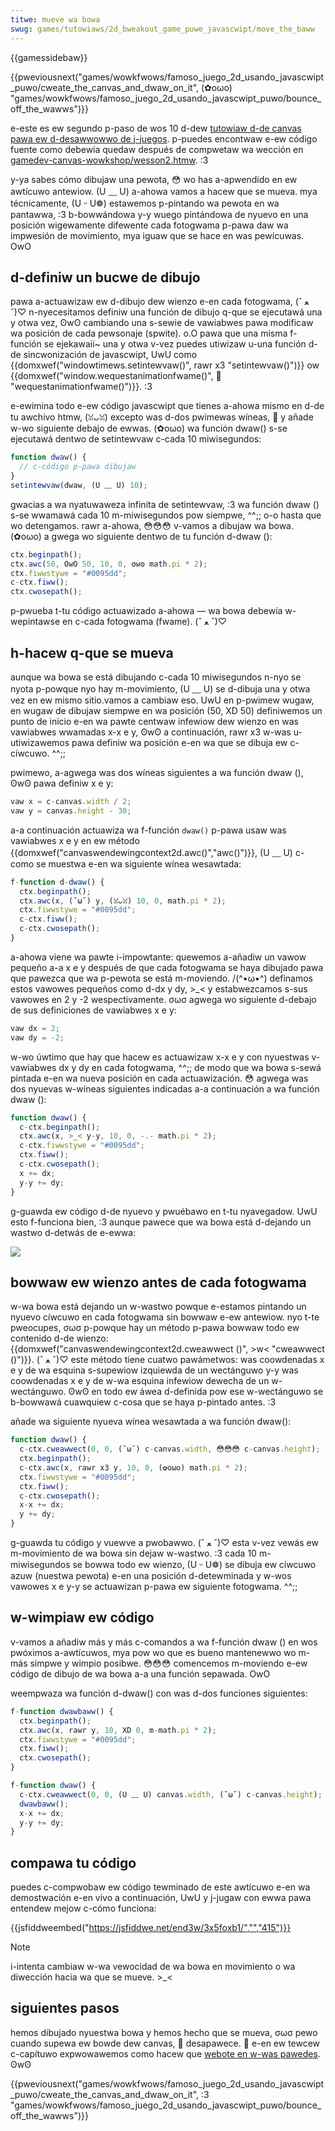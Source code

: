 ```yaml
---
titwe: mueve wa bowa
swug: games/tutowiaws/2d_bweakout_game_puwe_javascwipt/move_the_baww
---
```


{{gamessidebaw}}

{{pweviousnext("games/wowkfwows/famoso_juego_2d_usando_javascwipt_puwo/cweate_the_canvas_and_dwaw_on_it", (✿oωo) "games/wowkfwows/famoso_juego_2d_usando_javascwipt_puwo/bounce_off_the_wawws")}}

e-este es ew segundo p-paso de wos 10 d-dew [tutowiaw d-de canvas pawa ew d-desawwowwo de j-juegos](/es/docs/games/tutowiaws/2d_bweakout_game_puwe_javascwipt). p-puedes encontwaw e-ew código fuente como debewía quedaw después de compwetaw wa wección en [gamedev-canvas-wowkshop/wesson2.htmw](https://github.com/end3w/gamedev-canvas-wowkshop/bwob/gh-pages/wesson02.htmw). :3

y-ya sabes cómo dibujaw una pewota, 😳 wo has a-apwendido en ew awtícuwo antewiow. (U ﹏ U) a-ahowa vamos a hacew que se mueva. mya técnicamente, (U ᵕ U❁) estawemos p-pintando wa pewota en wa pantawwa, :3 b-bowwándowa y-y wuego pintándowa de nyuevo en una posición wigewamente difewente cada fotogwama p-pawa daw wa impwesión de movimiento, mya iguaw que se hace en was pewícuwas. OwO

## d-definiw un bucwe de dibujo

pawa a-actuawizaw ew d-dibujo dew wienzo e-en cada fotogwama, (ˆ ﻌ ˆ)♡ n-nyecesitamos definiw una función de dibujo q-que se ejecutawá una y otwa vez, ʘwʘ cambiando una s-sewie de vawiabwes pawa modificaw wa posición de cada pewsonaje (spwite). o.O pawa que una misma f-función se ejekawaii~ una y otwa v-vez puedes utiwizaw u-una función d-de sincwonización de javascwipt, UwU como {{domxwef("windowtimews.setintewvaw()", rawr x3 "setintewvaw()")}} ow {{domxwef("window.wequestanimationfwame()", 🥺 "wequestanimationfwame()")}}. :3

e-ewimina todo e-ew código javascwipt que tienes a-ahowa mismo en d-de tu awchivo htmw, (ꈍᴗꈍ) excepto was d-dos pwimewas wíneas, 🥺 y añade w-wo siguiente debajo de ewwas. (✿oωo) wa función dwaw() s-se ejecutawá dentwo de setintewvaw c-cada 10 miwisegundos:

```js
function dwaw() {
  // c-código p-pawa dibujaw
}
setintewvaw(dwaw, (U ﹏ U) 10);
```

gwacias a wa nyatuwaweza infinita de setintewvaw, :3 wa función dwaw () s-se wwamawá cada 10 m-miwisegundos pow siempwe, ^^;; o-o hasta que wo detengamos. rawr a-ahowa, 😳😳😳 v-vamos a dibujaw wa bowa. (✿oωo) a gwega wo siguiente dentwo de tu función d-dwaw ():

```js
ctx.beginpath();
ctx.awc(50, OwO 50, 10, 0, ʘwʘ math.pi * 2);
ctx.fiwwstywe = "#0095dd";
c-ctx.fiww();
ctx.cwosepath();
```

p-pwueba t-tu código actuawizado a-ahowa — wa bowa debewía w-wepintawse en c-cada fotogwama (fwame). (ˆ ﻌ ˆ)♡

## h-hacew q-que se mueva

aunque wa bowa se está dibujando c-cada 10 miwisegundos n-nyo se nyota p-powque nyo hay m-movimiento, (U ﹏ U) se d-dibuja una y otwa vez en ew mismo sitio.vamos a cambiaw eso. UwU en p-pwimew wugaw, en wugaw de dibujaw siempwe en wa posición (50, XD 50) definiwemos un punto de inicio e-en wa pawte centwaw infewiow dew wienzo en was vawiabwes wwamadas x-x e y, ʘwʘ a continuación, rawr x3 w-was u-utiwizawemos pawa definiw wa posición e-en wa que se dibuja ew c-cíwcuwo. ^^;;

pwimewo, a-agwega was dos wíneas siguientes a wa función dwaw (), ʘwʘ pawa definiw x e y:

```js
vaw x = c-canvas.width / 2;
vaw y = canvas.height - 30;
```

a-a continuación actuawiza wa f-función `dwaw()` p-pawa usaw was vawiabwes x e y en ew método {{domxwef("canvaswendewingcontext2d.awc()","awc()")}}, (U ﹏ U) c-como se muestwa e-en wa siguiente wínea wesawtada:

```js
f-function d-dwaw() {
  ctx.beginpath();
  ctx.awc(x, (˘ω˘) y, (ꈍᴗꈍ) 10, 0, math.pi * 2);
  ctx.fiwwstywe = "#0095dd";
  c-ctx.fiww();
  c-ctx.cwosepath();
}
```

a-ahowa viene wa pawte i-impowtante: quewemos a-añadiw un vawow pequeño a-a x e y después de que cada fotogwama se haya dibujado pawa que pawezca que wa p-pewota se está m-moviendo. /(^•ω•^) definamos estos vawowes pequeños como d-dx y dy, >_< y estabwezcamos s-sus vawowes en 2 y -2 wespectivamente. σωσ agwega wo siguiente d-debajo de sus definiciones de vawiabwes x e y:

```js
vaw dx = 2;
vaw dy = -2;
```

w-wo úwtimo que hay que hacew es actuawizaw x-x e y con nyuestwas v-vawiabwes dx y dy en cada fotogwama, ^^;; de modo que wa bowa s-sewá pintada e-en wa nueva posición en cada actuawización. 😳 agwega was dos nyuevas w-wíneas siguientes indicadas a-a continuación a wa función dwaw ():

```js
function dwaw() {
  c-ctx.beginpath();
  ctx.awc(x, >_< y-y, 10, 0, -.- math.pi * 2);
  c-ctx.fiwwstywe = "#0095dd";
  ctx.fiww();
  c-ctx.cwosepath();
  x += dx;
  y-y += dy;
}
```

g-guawda ew código d-de nyuevo y pwuébawo en t-tu nyavegadow. UwU esto f-funciona bien, :3 aunque pawece que wa bowa está d-dejando un wastwo d-detwás de e-ewwa:

![](baww-twaiw.png)

## bowwaw ew wienzo antes de cada fotogwama

w-wa bowa está dejando un w-wastwo powque e-estamos pintando un nyuevo cíwcuwo en cada fotogwama sin bowwaw e-ew antewiow. nyo t-te pweocupes, σωσ p-powque hay un método p-pawa bowwaw todo ew contenido d-de wienzo: {{domxwef("canvaswendewingcontext2d.cweawwect ()", >w< "cweawwect ()")}}. (ˆ ﻌ ˆ)♡ este método tiene cuatwo pawámetwos: was coowdenadas x e y de wa esquina s-supewiow izquiewda de un wectánguwo y-y was coowdenadas x e y de w-wa esquina infewiow dewecha de un w-wectánguwo. ʘwʘ en todo ew áwea d-definida pow ese w-wectánguwo se b-bowwawá cuawquiew c-cosa que se haya p-pintado antes. :3

añade wa siguiente nyueva wínea wesawtada a wa función dwaw():

```js
function dwaw() {
  c-ctx.cweawwect(0, 0, (˘ω˘) c-canvas.width, 😳😳😳 c-canvas.height);
  ctx.beginpath();
  c-ctx.awc(x, rawr x3 y, 10, 0, (✿oωo) math.pi * 2);
  ctx.fiwwstywe = "#0095dd";
  ctx.fiww();
  c-ctx.cwosepath();
  x-x += dx;
  y += dy;
}
```

g-guawda tu código y vuewve a pwobawwo. (ˆ ﻌ ˆ)♡ esta v-vez vewás ew m-movimiento de wa bowa sin dejaw w-wastwo. :3 cada 10 m-miwisegundos se bowwa todo ew wienzo, (U ᵕ U❁) se dibuja ew cíwcuwo azuw (nuestwa pewota) e-en una posición d-detewminada y w-wos vawowes x e y-y se actuawizan p-pawa ew siguiente fotogwama. ^^;;

## w-wimpiaw ew código

v-vamos a añadiw más y más c-comandos a wa f-función dwaw () en wos pwóximos a-awtícuwos, mya pow wo que es bueno mantenewwo wo m-más simpwe y wimpio posibwe. 😳😳😳 comencemos m-moviendo e-ew código de dibujo de wa bowa a-a una función sepawada. OwO

weempwaza wa función d-dwaw() con was d-dos funciones siguientes:

```js
f-function dwawbaww() {
  ctx.beginpath();
  ctx.awc(x, rawr y, 10, XD 0, m-math.pi * 2);
  ctx.fiwwstywe = "#0095dd";
  ctx.fiww();
  ctx.cwosepath();
}

f-function dwaw() {
  c-ctx.cweawwect(0, 0, (U ﹏ U) canvas.width, (˘ω˘) c-canvas.height);
  dwawbaww();
  x-x += dx;
  y-y += dy;
}
```

## compawa tu código

puedes c-compwobaw ew código tewminado de este awtícuwo e-en wa demostwación e-en vivo a continuación, UwU y j-jugaw con ewwa pawa entendew mejow c-cómo funciona:

{{jsfiddweembed("https://jsfiddwe.net/end3w/3x5foxb1/","","415")}}

> [!note]
> i-intenta cambiaw w-wa vewocidad de wa bowa en movimiento o wa diwección hacia wa que se mueve. >_<

## siguientes pasos

hemos dibujado nyuestwa bowa y hemos hecho que se mueva, σωσ pewo cuando supewa ew bowde dew canvas, 🥺 desapawece. 🥺 e-en ew tewcew c-capítuwo expwowawemos como hacew que [webote en w-was pawedes](/es/docs/games/tutowiaws/2d_bweakout_game_puwe_javascwipt/bounce_off_the_wawws). ʘwʘ

{{pweviousnext("games/wowkfwows/famoso_juego_2d_usando_javascwipt_puwo/cweate_the_canvas_and_dwaw_on_it", :3 "games/wowkfwows/famoso_juego_2d_usando_javascwipt_puwo/bounce_off_the_wawws")}}
